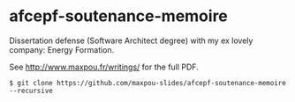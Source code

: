 # afcepf-soutenance-memoire

Dissertation defense (Software Architect degree) with my ex lovely company: Energy Formation.

See http://www.maxpou.fr/writings/ for the full PDF.

```
$ git clone https://github.com/maxpou-slides/afcepf-soutenance-memoire --recursive
```
